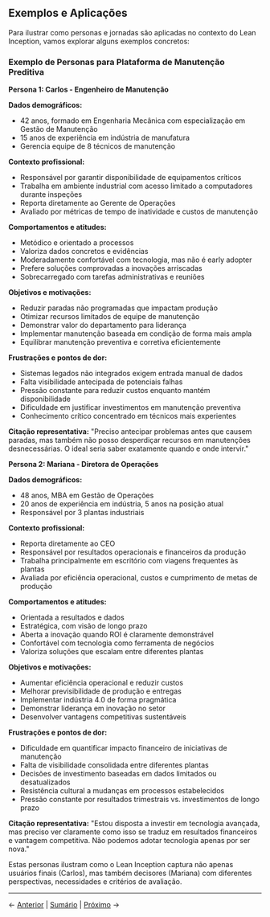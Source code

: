 ## Exemplos e Aplicações

Para ilustrar como personas e jornadas são aplicadas no contexto do Lean Inception, vamos explorar alguns exemplos concretos:

### Exemplo de Personas para Plataforma de Manutenção Preditiva

**Persona 1: Carlos - Engenheiro de Manutenção**

**Dados demográficos:**
- 42 anos, formado em Engenharia Mecânica com especialização em Gestão de Manutenção
- 15 anos de experiência em indústria de manufatura
- Gerencia equipe de 8 técnicos de manutenção

**Contexto profissional:**
- Responsável por garantir disponibilidade de equipamentos críticos
- Trabalha em ambiente industrial com acesso limitado a computadores durante inspeções
- Reporta diretamente ao Gerente de Operações
- Avaliado por métricas de tempo de inatividade e custos de manutenção

**Comportamentos e atitudes:**
- Metódico e orientado a processos
- Valoriza dados concretos e evidências
- Moderadamente confortável com tecnologia, mas não é early adopter
- Prefere soluções comprovadas a inovações arriscadas
- Sobrecarregado com tarefas administrativas e reuniões

**Objetivos e motivações:**
- Reduzir paradas não programadas que impactam produção
- Otimizar recursos limitados de equipe de manutenção
- Demonstrar valor do departamento para liderança
- Implementar manutenção baseada em condição de forma mais ampla
- Equilibrar manutenção preventiva e corretiva eficientemente

**Frustrações e pontos de dor:**
- Sistemas legados não integrados exigem entrada manual de dados
- Falta visibilidade antecipada de potenciais falhas
- Pressão constante para reduzir custos enquanto mantém disponibilidade
- Dificuldade em justificar investimentos em manutenção preventiva
- Conhecimento crítico concentrado em técnicos mais experientes

**Citação representativa:**
"Preciso antecipar problemas antes que causem paradas, mas também não posso desperdiçar recursos em manutenções desnecessárias. O ideal seria saber exatamente quando e onde intervir."

**Persona 2: Mariana - Diretora de Operações**

**Dados demográficos:**
- 48 anos, MBA em Gestão de Operações
- 20 anos de experiência em indústria, 5 anos na posição atual
- Responsável por 3 plantas industriais

**Contexto profissional:**
- Reporta diretamente ao CEO
- Responsável por resultados operacionais e financeiros da produção
- Trabalha principalmente em escritório com viagens frequentes às plantas
- Avaliada por eficiência operacional, custos e cumprimento de metas de produção

**Comportamentos e atitudes:**
- Orientada a resultados e dados
- Estratégica, com visão de longo prazo
- Aberta a inovação quando ROI é claramente demonstrável
- Confortável com tecnologia como ferramenta de negócios
- Valoriza soluções que escalam entre diferentes plantas

**Objetivos e motivações:**
- Aumentar eficiência operacional e reduzir custos
- Melhorar previsibilidade de produção e entregas
- Implementar indústria 4.0 de forma pragmática
- Demonstrar liderança em inovação no setor
- Desenvolver vantagens competitivas sustentáveis

**Frustrações e pontos de dor:**
- Dificuldade em quantificar impacto financeiro de iniciativas de manutenção
- Falta de visibilidade consolidada entre diferentes plantas
- Decisões de investimento baseadas em dados limitados ou desatualizados
- Resistência cultural a mudanças em processos estabelecidos
- Pressão constante por resultados trimestrais vs. investimentos de longo prazo

**Citação representativa:**
"Estou disposta a investir em tecnologia avançada, mas preciso ver claramente como isso se traduz em resultados financeiros e vantagem competitiva. Não podemos adotar tecnologia apenas por ser nova."

Estas personas ilustram como o Lean Inception captura não apenas usuários finais (Carlos), mas também decisores (Mariana) com diferentes perspectivas, necessidades e critérios de avaliação.

---

← [Anterior](./3.1.4_personas_jornadas_lean_inception_parte2.md) | [Sumário](../../sumario.md) | [Próximo](./3.1.4_personas_jornadas_lean_inception_parte4.md) →